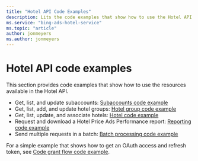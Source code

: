 ```yaml
---
title: "Hotel API Code Examples"
description: Lits the code examples that show how to use the Hotel API to manage your lodging campaigns (formerly hotel campaigns).
ms.service: "bing-ads-hotel-service"
ms.topic: "article"
author: jonmeyers
ms.author: jonmeyers
---
```


# Hotel API code examples

This section provides code examples that show how to use the resources available in the Hotel API.


* Get, list, and update subaccounts: [Subaccounts code example](../hotel-service/code-example-subaccounts.md)
* Get, list, add, and update hotel groups: [Hotel group code example](../hotel-service/code-example-hotel-groups.md)
* Get, list, update, and associate hotels: [Hotel code example](../hotel-service/code-example-hotels.md)
* Request and download a Hotel Price Ads Performance report: [Reporting code example](../hotel-service/code-example-reporting.md)
* Send multiple requests in a batch: [Batch processing code example](../hotel-service/code-example-batch.md)

For a simple example that shows how to get an OAuth access and refresh token, see [Code grant flow code example](../hotel-service/code-example-oauth.md).

<!--
Microsoft Visual Studio users can also install and use the OData Client Code Generator. It creates a service proxy that is a .NET class that defines methods for accessing the OData service. For information, see [Create an OData v4 Client App (C#)](/aspnet/web-api/overview/odata-support-in-aspnet-web-api/odata-v4/create-an-odata-v4-client-app).
-->
